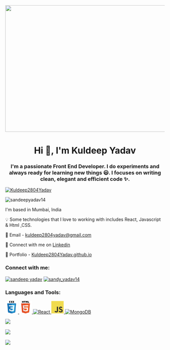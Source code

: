<img align="" width="1000" height="400" src="https://www.mo.agency/hubfs/So%20you%20want%20to%20be%20a%20web%20developer.png" alt="">
<h1 align="center">Hi 👋, I'm Kuldeep Yadav</h1>

<h3 align="center">I'm a passionate Front End Developer. I do experiments and always ready for learning new things 😃. I focuses on writing clean, elegant and efficient code ✨.</h3>
<p align="left"> <a href="https://github.com/ryo-ma/github-profile-trophy"><img src="https://github-profile-trophy.vercel.app/?username=Kuldeep2804Yadav" alt="Kuldeep2804Yadav" /></a> </p>
<img align="right" width="400" src="https://cdn.dribbble.com/users/1162077/screenshots/3848914/programmer.gif" alt="">


<p align="left"> <img src="https://komarev.com/ghpvc/?username=Sandeepyadav14 &label=Profile%20views&color=0e75b6&style=flat" alt="sandeepyadav14" /> </p>

I'm based in Mumbai, India

💡 Some technologies that I love to working with includes React, Javascript & Html ,CSS.


📧 Email - kuldeep2804yadav@gmail.com

🤝 Connect with me on [Linkedin](www.linkedin.com/in/kuldeep-webdeveloper)

💼 Portfolio - [Kuldeep2804Yadav.github.io](https://kuldeep2804yadav.github.io/PortFolio/)


<h3 align="left">Connect with me:</h3>
<p align="left">

<a href="www.linkedin.com/in/kuldeep-webdeveloper/" target="blank"><img align="center" src="https://raw.githubusercontent.com/rahuldkjain/github-profile-readme-generator/master/src/images/icons/Social/linked-in-alt.svg" alt="sandeep yadav" height="30" width="40" /></a>
<a href="https://www.instagram.com/_kuldeep.28_" target="blank"><img align="center" src="https://raw.githubusercontent.com/rahuldkjain/github-profile-readme-generator/master/src/images/icons/Social/instagram.svg" alt="sandy_yadav14" height="30" width="40" /></a>
</p>

<h3 align="left">Languages and Tools:</h3>
<p align="left"> <a href="https://www.w3schools.com/css/" target="_blank" rel="noreferrer"> <img src="https://raw.githubusercontent.com/devicons/devicon/master/icons/css3/css3-original-wordmark.svg" alt="css3" width="40" height="40"/> </a> <a href="https://www.w3.org/html/" target="_blank" rel="noreferrer"> <img src="https://raw.githubusercontent.com/devicons/devicon/master/icons/html5/html5-original-wordmark.svg" alt="html5" width="40" height="40"/> </a> <a href="https://react.dev/learn" target="_blank" rel="noreferrer"> <img src="https://cdn.iconscout.com/icon/free/png-512/free-react-1-282599.png?f=webp&w=256" alt="React" width="40" height="40"/> </a> <a href="https://developer.mozilla.org/en-US/docs/Web/JavaScript" target="_blank" rel="noreferrer"> <img src="https://raw.githubusercontent.com/devicons/devicon/master/icons/javascript/javascript-original.svg" alt="javascript" width="40" height="40"/> </a> <a href="https://www.mongodb.com/" target="_blank" rel="noreferrer"> <img src="https://cdn.iconscout.com/icon/free/png-512/free-mongodb-3521676-2945120.png?f=webp&w=256" alt="MongoDB" width="40" height="40"/> </a> </p>

![](https://github-readme-stats.vercel.app/api?username=Kuldeep2804Yadav&theme=react&hide_border=false&include_all_commits=true&count_private=false)<br/>

![](https://github-readme-streak-stats.herokuapp.com/?user=Kuldeep2804Yadav&theme=react&hide_border=false)<br/>

![](https://github-readme-stats.vercel.app/api/top-langs/?username=Kuldeep2804Yadav&theme=react&hide_border=false&include_all_commits=true&count_private=false&layout=compact)
